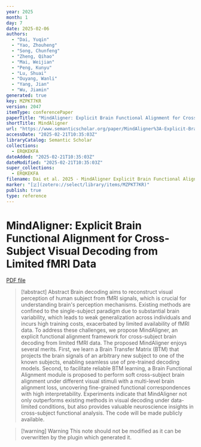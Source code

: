```yaml
---
year: 2025
month: 1
day: 7
date: 2025-02-06
authors:
  - "Dai, Yuqin"
  - "Yao, Zhouheng"
  - "Song, Chunfeng"
  - "Zheng, Qihao"
  - "Mai, Weijian"
  - "Peng, Kunyu"
  - "Lu, Shuai"
  - "Ouyang, Wanli"
  - "Yang, Jian"
  - "Wu, Jiamin"
generated: true
key: MZPKT7KR
version: 2047
itemType: conferencePaper
paperTitle: "MindAligner: Explicit Brain Functional Alignment for Cross-Subject Visual Decoding from Limited fMRI Data"
shortTitle: MindAligner
url: "https://www.semanticscholar.org/paper/MindAligner%3A-Explicit-Brain-Functional-Alignment-Dai-Yao/0ad62ba4d174376751bc0f329fbf9b00f83dd871"
accessDate: "2025-02-21T10:35:03Z"
libraryCatalog: Semantic Scholar
collections:
  - ERQKEKFA
dateAdded: "2025-02-21T10:35:03Z"
dateModified: "2025-02-21T10:35:03Z"
super_collections:
  - ERQKEKFA
filename: Dai et al. 2025 - MindAligner Explicit Brain Functional Alignment for Cross-Subject Visual Decoding from Limited fMRI Data.pdf
marker: "[🇿](zotero://select/library/items/MZPKT7KR)"
publish: true
type: reference
---
```

# MindAligner: Explicit Brain Functional Alignment for Cross-Subject Visual Decoding from Limited fMRI Data

[PDF file](/Papers/PDFs/Dai%20et%20al.%202025%20-%20MindAligner%20Explicit%20Brain%20Functional%20Alignment%20for%20Cross-Subject%20Visual%20Decoding%20from%20Limited%20fMRI%20Data.pdf)

> [!abstract] Abstract
> Brain decoding aims to reconstruct visual perception of human subject from fMRI signals, which is crucial for understanding brain's perception mechanisms. Existing methods are confined to the single-subject paradigm due to substantial brain variability, which leads to weak generalization across individuals and incurs high training costs, exacerbated by limited availability of fMRI data. To address these challenges, we propose MindAligner, an explicit functional alignment framework for cross-subject brain decoding from limited fMRI data. The proposed MindAligner enjoys several merits. First, we learn a Brain Transfer Matrix (BTM) that projects the brain signals of an arbitrary new subject to one of the known subjects, enabling seamless use of pre-trained decoding models. Second, to facilitate reliable BTM learning, a Brain Functional Alignment module is proposed to perform soft cross-subject brain alignment under different visual stimuli with a multi-level brain alignment loss, uncovering fine-grained functional correspondences with high interpretability. Experiments indicate that MindAligner not only outperforms existing methods in visual decoding under data-limited conditions, but also provides valuable neuroscience insights in cross-subject functional analysis. The code will be made publicly available.

>[!warning] Warning
> This note should not be modified as it can be overwritten by the plugin which generated it.

